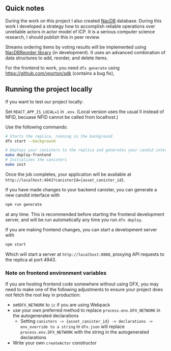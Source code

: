 ## Quick notes

During the work on this project I also created [NacDB](https://github.com/vporton/NacDB) database.
During this work I developed a strategy how to accomplish reliable operations over unreliable actors
in actor model of ICP. It is a serious computer science research, I should publish this in peer review.

Streams ordering items by voting results will be implemented using
[NacDBReorder library](https://github.com/vporton/NacDBReorder) (in development).
It uses an advanced combination of data structures to add, reorder, and delete items.

For the frontend to work, you need `dfx generate` using https://github.com/vporton/sdk (contains a bug fix),

## Running the project locally

If you want to test our project locally:

Set `REACT_APP_IS_LOCAL=1` in `.env`. (Local version uses the usual II instead of NFID, becuase
NFID cannot be called from localhost.)

Use the following commands:

```bash
# Starts the replica, running in the background
dfx start --background

# Deploys your canisters to the replica and generates your candid interface
make deploy-frontend
# Initializes the canisters
make init
```

Once the job completes, your application will be available at `http://localhost:4943?canisterId={asset_canister_id}`.

If you have made changes to your backend canister, you can generate a new candid interface with

```bash
npm run generate
```

at any time. This is recommended before starting the frontend development server, and will be run automatically any time you run `dfx deploy`.

If you are making frontend changes, you can start a development server with

```bash
npm start
```

Which will start a server at `http://localhost:8080`, proxying API requests to the replica at port 4943.

### Note on frontend environment variables

If you are hosting frontend code somewhere without using DFX, you may need to make one of the following adjustments to ensure your project does not fetch the root key in production:

- set`DFX_NETWORK` to `ic` if you are using Webpack
- use your own preferred method to replace `process.env.DFX_NETWORK` in the autogenerated declarations
  - Setting `canisters -> {asset_canister_id} -> declarations -> env_override to a string` in `dfx.json` will replace `process.env.DFX_NETWORK` with the string in the autogenerated declarations
- Write your own `createActor` constructor
